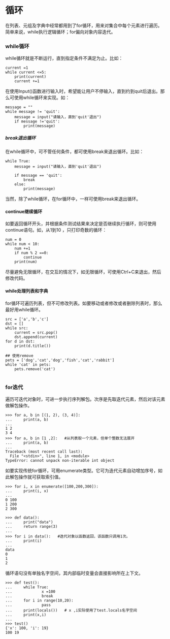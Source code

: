 # 循环

在列表、元组及字典中经常都用到了for循环，用来对集合中每个元素进行遍历。简单来说，while执行逻辑循环；for偏向对象内容迭代。

### while循环

while循环就是不断运行，直到指定条件不满足为止。比如：

```
current =1
while current <=5:
	print(current)
	current +=1
```

在使用Input()函数进行输入时，希望能让用户不停输入，直到约到quit后退出。那么可使用while循环来实现。如：

```
message = ""
while message != 'quit':
	message = input("请输入，直到'quit'退出")
	if message !='quit':
		print(message)
```

##### break退出循环

在while循环中，可不管任何条件，都可使用break来退出循环。比如：

```
while True:
	message = input("请输入，直到'quit'退出")
	
	if message == 'quit':
		break
	else:
    	print(message)
```

当然，除了while循环，在for循环中，一样可使用break来退出循环。

#### continue继续循环

如要返回循环开头，并根据条件测试结果来决定是否继续执行循环，则可使用continue语句。如，从1到10 ，只打印奇数的循环：

```
num = 0
while num < 10:
	num +=1
	if num % 2 ==0:
		continue
	print(num)	
```

尽量避免无限循环，在交互的情况下，如无限循环，可使用Ctrl+C来退出，然后修改代码。

#### while处理列表和字典

for循环可遍历列表，但不可修改列表。如要移动或者修改或者删除列表时，那么最好用while循环。

```
src = ['a','b','c']
dst = []
while src:
	current = src.pop()
	dst.append(current)
for d in dst:
	print(d.title())
	
## 使用remove
pets = ['dog','cat','dog','fish','cat','rabbit']
while 'cat' in pets:
	pets.remove('cat')
	
```

### for迭代

遍历可迭代对象时，可进一步执行序列解包。次序是先取迭代元素，然后对该元素做解包操作。

```
>>> for a, b in [(1, 2), (3, 4)]:
...     print(a, b)
...
1 2
3 4
>>> for a, b in [1 ,2]:   #从列表取一个元素，但单个整数无法展开
...     print(a, b)
...
Traceback (most recent call last):
  File "<stdin>", line 1, in <module>
TypeError: cannot unpack non-iterable int object
```



如要实现传统for循环，可用enumerate类型。它可为迭代元素自动增加序号，如此解包操作就可获取索引值。

```
>>> for i, x in enumerate([100,200,300]):
...     print(i, x)
...
0 100
1 200
2 300

>>> def data():
...     print("data")
...     return range(3)
...
>>> for i in data():   #迭代对象以函数返回，该函数只调用1次。
...     print(i)
...
data
0
1
2
```



循环语句没有单独名字空间，其内部临时变量会直接影响所在上下文。

```
>>> def test():
...     while True:
...             x =100
...             break
...     for i in range(10,20):
...             pass
...     print(locals())   # x ,i实际使用了test.locals名字空间
...     print(x,i)
...
>>> test()
{'x': 100, 'i': 19}
100 19
```

